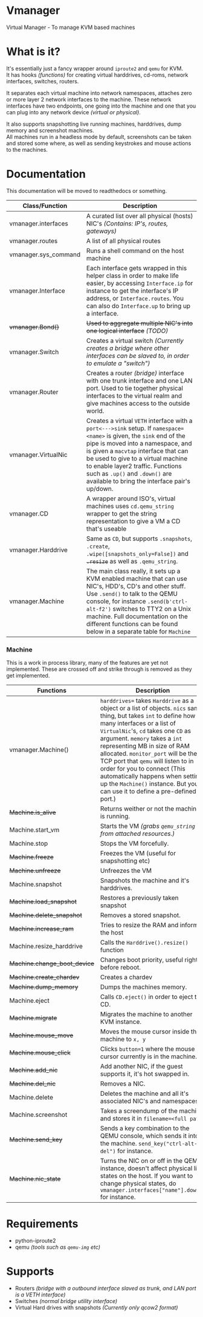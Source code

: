 # Vmanager
Virtual Manager - To manage KVM based machines

# What is it?

It's essentially just a fancy wrapper around `iproute2` and `qemu` for KVM.<br>
It has hooks *(functions)* for creating virtual harddrives, cd-roms, network interfaces, switches, routers.

It separates each virtual machine into network namespaces, attaches zero or more layer 2 network interfaces to the machine. These network interfaces have two endpoints, one going into the machine and one that you can plug into any network device *(virtual or physical)*.

It also supports snapshotting live running machines, harddrives, dump memory and screenshot machines.<br>
All machines run in a headless mode by default, screenshots can be taken and stored some where, as well as sending keystrokes and mouse actions to the machines.

# Documentation

This documentation will be moved to readthedocs or something.

| Class/Function  | Description |
| ------------- | ------------- |
| vmanager.interfaces  | A curated list over all physical (hosts) NIC's *(Contains: IP's, routes, gateways)* |
| vmanager.routes  | A list of all physical routes  |
| vmanager.sys_command  | Runs a shell command on the host machine  |
| vmanager.Interface  | Each interface gets wrapped in this helper class in order to make life easier, by accessing `Interface.ip` for instance to get the interface's IP address, or `Interface.routes`. You can also do `Interface.up` to bring up a interface. |
| <strike>vmanager.Bond()</strike>  | <strike>Used to aggregate multiple NIC's into one logical interface</strike> *(TODO)* |
| vmanager.Switch  | Creates a virtual switch *(Currently creates a bridge where other interfaces can be slaved to, in order to emulate a "switch")*  |
| vmanager.Router  | Creates a router *(bridge)* interface with one trunk interface and one LAN port. Used to tie together physical interfaces to the virtual realm and give machines access to the outside world.  |
| vmanager.VirtualNic  | Creates a virtual `VETH` interface with a `port<--->sink` setup. If `namespace=<name>` is given, the `sink` end of the pipe is moved into a namespace, and is given a `macvtap` interface that can be used to give to a virtual machine to enable layer2 traffic. Functions such as `.up()` and `.down()` are available to bring the interface pair's up/down. |
| vmanager.CD  | A wrapper around ISO's, virtual machines uses `cd.qemu_string` wrapper to get the string representation to give a VM a CD that's useable  |
| vmanager.Harddrive  | Same as `CD`, but supports `.snapshots`, `.create`, `.wipe([snapshots_only=False])` and <strike>`.resize`</strike> as well as `.qemu_string`.  |
| vmanager.Machine  | The main class really, it sets up a KVM enabled machine that can use NIC's, HDD's, CD's and other stuff. Use `.send()` to talk to the QEMU console, for instance `.send(b'ctrl-alt-f2')` switches to TTY2 on a Unix machine. Full documentation on the different functions can be found below in a separate table for `Machine`  |

### Machine

This is a work in process library, many of the features are yet not implemented. These are crossed off and strike through is removed as they get implemented.

| Functions  | Description |
| ------------- | ------------- |
| vmanager.Machine()  | `harddrives=` takes `Harddrive` as a object or a list of objects. `nics` same thing, but takes `int` to define how many interfaces or a list of `VirtualNic`'s, `cd` takes one `CD` as argument. `memory` takes a `int` representing MB in size of RAM allocated. `monitor_port` will be the TCP port that `qemu` will listen to in order for you to connect (This automatically happens when setting up the `Machine()` instance. But you can use it to define a pre-defined port.)  |
| <strike>Machine.is_alive</strike>  | Returns weither or not the machine is running.  |
| Machine.start_vm  | Starts the VM *(grabs `qemu_string` from attached resources.)*  |
| Machine.stop  | Stops the VM forcefully. |
| <strike>Machine.freeze</strike>  | Freezes the VM (useful for snapshotting etc)  |
| <strike>Machine.unfreeze</strike>  | Unfreezes the VM  |
| Machine.snapshot  | Snapshots the machine and it's harddrives.  |
| <strike>Machine.load_snapshot</strike>  | Restores a previously taken snapshot  |
| <strike>Machine.delete_snapshot</strike>  | Removes a stored snapshot.  |
| <strike>Machine.increase_ram</strike>  | Tries to resize the RAM and inform the host  |
| Machine.resize_harddrive  | Calls the `Harddrive().resize()` function |
| <strike>Machine.change_boot_device</strike>  | Changes boot priority, useful right before reboot.  |
| <strike>Machine.create_chardev</strike>  | Creates a chardev  |
| <strike>Machine.dump_memory</strike>  | Dumps the machines memory. |
| Machine.eject  | Calls `CD.eject()` in order to eject the CD.  |
| <strike>Machine.migrate</strike>  | Migrates the machine to another KVM instance.  |
| <strike>Machine.mouse_move</strike>  | Moves the mouse cursor inside the machine to `x, y`  |
| <strike>Machine.mouse_click</strike>  | Clicks `button=1` where the mouse cursor currently is in the machine.  |
| <strike>Machine.add_nic</strike>  | Add another NIC, if the guest supports it, it's hot swapped in.  |
| <strike>Machine.del_nic</strike>  | Removes a NIC.  |
| Machine.delete  | Deletes the machine and all it's associated NIC's and namespaces.  |
| Machine.screenshot  | Takes a screendump of the machine and stores it in `filename=<full path>`  |
| <strike>Machine.send_key</strike>  | Sends a key combination to the QEMU console, which sends it into the machine. `send_key("ctrl-alt-del")` for instance.  |
| <strike>Machine.nic_state</strike>  | Turns the NIC on or off in the QEMU instance, doesn't affect physical link states on the host. If you want to change physical states, do `vmanager.interfaces["name"].down()` for instance. |

# Requirements

 * python-iproute2
 * qemu *(tools such as `qemu-img` etc)*

# Supports

 * Routers *(bridge with a outbound interface slaved as trunk, and LAN port is a VETH interface)*
 * Switches *(normal bridge utility interface)*
 * Virtual Hard drives with snapshots *(Currently only qcow2 format)*
